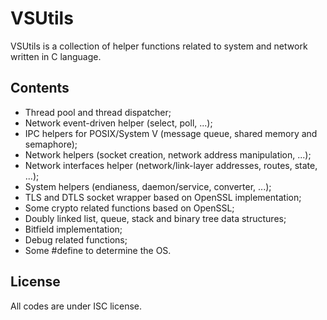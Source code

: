 # VSUtils

VSUtils is a collection of helper functions related to system and network
written in C language.

## Contents

- Thread pool and thread dispatcher;
- Network event-driven helper (select, poll, ...);
- IPC helpers for POSIX/System V (message queue, shared memory and semaphore);
- Network helpers (socket creation, network address manipulation, ...);
- Network interfaces helper (network/link-layer addresses, routes, state, ...);
- System helpers (endianess, daemon/service, converter, ...);
- TLS and DTLS socket wrapper based on OpenSSL implementation;
- Some crypto related functions based on OpenSSL;
- Doubly linked list, queue, stack and binary tree data structures;
- Bitfield implementation;
- Debug related functions;
- Some #define to determine the OS.

## License

All codes are under ISC license.


